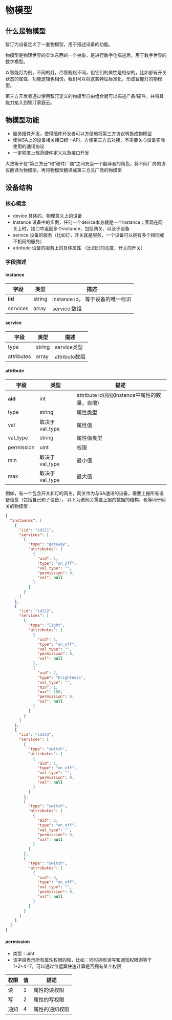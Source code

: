 # 物模型

## 什么是物模型

智汀为设备定义了一套物模型，用于描述设备的功能。

物模型是物理世界的实体东西的一个抽象，是进行数字化描述后，用于数字世界的数字模型。

以智能灯为例，不同的灯，尽管规格不同，但它们的属性是相似的，比如都有开关状态的属性，功能逻辑也相仿。我们可以将这些特征标准化，形成智能灯的物模型。

第三方开发者通过使用智汀定义的物模型自由组合就可以描述产品/硬件，并将其能力接入到智汀家庭云。

## 物模型功能

- 服务插件开发，使得插件开发者可以方便地将第三方协议转换成物模型
- 使得SA上的设备相关接口统一API，方便第三方云对接，不需要关心设备实际使用的通讯协议
- 一定程度上规范硬件定义以及接口开发

大致等于在”第三方云“和”硬件厂商“之间充当一个翻译者的角色，将不同厂商的协议翻译为物模型，再将物模型翻译成第三方云厂商的物模型

## 设备结构

### 核心概念

- device 具体的、物理意义上的设备
- instance 设备中的实例，任何一个device本身就是一个instance；表现在网关上时，接口中返回多个instance，包括网关、以及子设备
- service 设备的服务（比如灯，开关就是服务，一个设备可以拥有多个相同或不相同的服务）
- attribute 设备的服务上的具体属性 （比如灯的亮度，开关的开关）

### 字段描述

#### instance

| 字段       | 类型     | 描述                     |
|----------|--------|------------------------|
| **iid**  | string | instance id， 等于设备的唯一标识 |
| services | array  | service 数组             | 

#### service

| 字段         | 类型     | 描述          |
|------------|--------|-------------|
| type       | string | service类型   |
| attributes | array  | attribute数组 | 

#### attribute

| 字段         | 类型          | 描述                                |
|------------|-------------|-----------------------------------|
| **aid**    | int         | attribute id(根据instance中属性的数量，自增) |
| type       | string      | 属性类型                              | 
| val        | 取决于val_type | 属性值                               | 
| val_type   | string      | 属性值类型                             | 
| permission | uint        | 权限                                | 
| min        | 取决于val_type | 最小值                               | 
| max        | 取决于val_type | 最大值                               | 

例如，有一个包含开关和灯的网关，网关作为与SA通讯的设备，需要上报所有设备信息（包括自己和子设备）， 以下为该网关需要上报的数据的结构，也等同于网关的物模型：

```json
{
  "instances": [
    {
      "iid": "id111",
      "services": [
        {
          "type": "gateway",
          "attributes": [
            {
              "aid": 1,
              "type": "on_off",
              "val_type": "",
              "permission": 0,
              "val": null
            }
          ]
        }
      ]
    },
    {
      "iid": "id222",
      "services": [
        {
          "type": "light",
          "attributes": [
            {
              "aid": 1,
              "type": "on_off",
              "val_type": "",
              "permission": 0,
              "val": null
            },
            {
              "aid": 2,
              "type": "brightness",
              "val_type": "",
              "min": 1,
              "max": 100,
              "permission": 0,
              "val": null
            }
          ]
        }
      ]
    },
    {
      "iid": "id333",
      "services": [
        {
          "type": "switch",
          "attributes": [
            {
              "aid": 1,
              "type": "on_off",
              "val_type": "",
              "permission": 0,
              "val": null
            }
          ]
        },
        {
          "type": "switch",
          "attributes": [
            {
              "aid": 2,
              "type": "on_off",
              "val_type": "",
              "permission": 0,
              "val": null
            }
          ]
        },
        {
          "type": "switch",
          "attributes": [
            {
              "aid": 3,
              "type": "on_off",
              "val_type": "",
              "permission": 0,
              "val": null
            }
          ]
        }
      ]
    }
  ]
}
```

#### permission

- 类型：uint
- 该字段表示所有属性权限的和，比如：同时拥有读写和通知权限则等于1+2+4=7，可以通过位运算快速计算是否拥有某个权限

| 权限  | 值   | 描述      |
|-----|-----|---------|
| 读   | 1   | 属性的读权限  |
| 写   | 2   | 属性的写权限  |
| 通知  | 4   | 属性的通知权限 |
